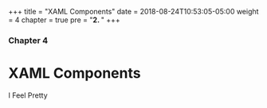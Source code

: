 +++
title = "XAML Components"
date = 2018-08-24T10:53:05-05:00
weight = 4
chapter = true
pre = "<b>2. </b>"
+++

### Chapter 4

# XAML Components

I Feel Pretty